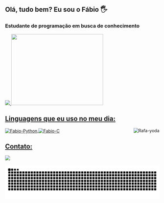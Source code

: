 ## Olá, tudo bem? Eu sou o Fábio 🖐️
### Estudante de programação em busca de conhecimento
<div>
  <a href="https://github.com/FabioOMorais">
  <img height="180em" src="https://github-readme-stats.vercel.app/api?username=FabioOMorais&show_icons=true&theme=dark&include_all_commits=true&count_private=true"/>
  <img height="233em" width="300" src="https://github-readme-stats.vercel.app/api/top-langs/?username=FabioOMorais&theme=dark"/>
</div>
  
  ## Linguagens que eu uso no meu dia:
  <div style="display: inline_block">
  <img align="center" alt="Fabio-Python" src="https://img.shields.io/badge/Python-14354C?style=for-the-badge&logo=python&logoColor=white">
  <img align="right" alt="Rafa-yoda" src="https://cdn.discordapp.com/attachments/802662734029520997/885329595845455961/ezgif.com-gif-maker_1.gif">
  <img align="center" alt="Fabio-C" src="https://img.shields.io/badge/C-00599C?style=for-the-badge&logo=c&logoColor=white">
</div>
   
  ## Contato:
 
<div> 
  <a href="mailto:fabioviniciusv1@gmail.com"><img src="https://img.shields.io/badge/-Gmail-%23333?style=for-the-badge&logo=gmail&logoColor=white" target="_blank"></a>
    
  ![Snake animation](https://github.com/FabioOMorais/FabioOMorais/blob/output/github-contribution-grid-snake.svg) 

